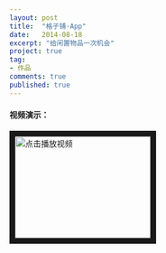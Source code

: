 ```yaml
---
layout: post
title:  "格子铺·App"
date:   2014-08-18
excerpt: "给闲置物品一次机会"
project: true
tag:
- 作品
comments: true
published: true
---
```


#### 视频演示：

<a href="http://img.vinechen.com/%E6%A0%BC%E5%AD%90.mov" target="_blank"><img src="http://img.vinechen.com/16-8-21/21578395.jpg" 
alt="点击播放视频" width="240" height="180" border="10" /></a>
